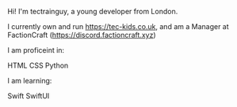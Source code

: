 Hi! I'm tectrainguy, a young developer from London.

I currently own and run https://tec-kids.co.uk, and am a Manager at FactionCraft (https://discord.factioncraft.xyz)

I am proficeint in:

HTML
CSS
Python

I am learning:

Swift
SwiftUI
